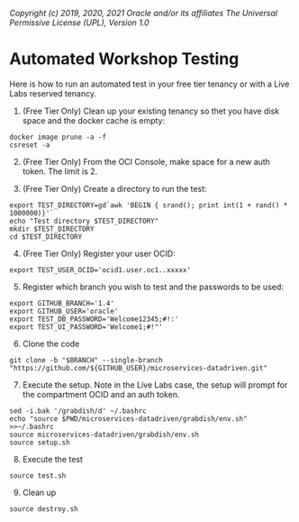 _Copyright (c) 2019, 2020, 2021 Oracle and/or its affiliates The Universal Permissive License (UPL), Version 1.0_  

# Automated Workshop Testing

Here is how to run an automated test in your free tier tenancy or with a Live Labs reserved tenancy.

1. (Free Tier Only) Clean up your existing tenancy so thet you have disk space and the docker cache is empty:
```
docker image prune -a -f
csreset -a
```

2. (Free Tier Only) From the OCI Console, make space for a new auth token.  The limit is 2.

3. (Free Tier Only) Create a directory to run the test:
```
export TEST_DIRECTORY=gd`awk 'BEGIN { srand(); print int(1 + rand() * 1000000)}'`
echo "Test directory $TEST_DIRECTORY"
mkdir $TEST_DIRECTORY
cd $TEST_DIRECTORY
```

4. (Free Tier Only) Register your user OCID:
```
export TEST_USER_OCID='ocid1.user.oc1..xxxxx'
```

5. Register which branch you wish to test and the passwords to be used:
```
export GITHUB_BRANCH='1.4'
export GITHUB_USER='oracle'
export TEST_DB_PASSWORD='Welcome12345;#!:'
export TEST_UI_PASSWORD='Welcome1;#!"'
```

6. Clone the code
```
git clone -b "$BRANCH" --single-branch "https://github.com/${GITHUB_USER}/microservices-datadriven.git"
```

7. Execute the setup.  Note in the Live Labs case, the setup will prompt for the compartment OCID and an auth token.
```
sed -i.bak '/grabdish/d' ~/.bashrc
echo "source $PWD/microservices-datadriven/grabdish/env.sh" >>~/.bashrc
source microservices-datadriven/grabdish/env.sh
source setup.sh
```

8. Execute the test
```
source test.sh
```

9. Clean up
```
source destroy.sh
```

